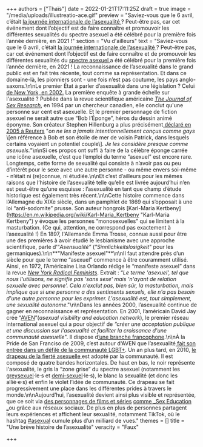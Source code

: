 +++
authors = ["Thaïs"]
date = 2022-01-21T17:11:25Z
draft = true
image = "/media/uploads/illustreatio-ace.gif"
preview = "Saviez-vous que le 6 avril, c’était [la journée internationale de l’asexualité ](https://internationalasexualityday.org/fr/)? Peut-être pas, car cet événement dont l’objectif est de faire connaître et promouvoir les différentes sexualités du spectre asexuel a été célébré pour la première fois l’année dernière, en 2021 !"
section = "Vu d'ailleurs"
text = "Saviez-vous que le 6 avril, c’était [la journée internationale de l’asexualité ](https://internationalasexualityday.org/fr/)? Peut-être pas, car cet événement dont l’objectif est de faire connaître et de promouvoir les différentes sexualités du [spectre asexuel ](http://www.femestella.com/what-is-asexuality-david-jay-aven-interview/)a été célébré pour la première fois l’année dernière, en 2021 ! La reconnaissance de l’asexualité dans le grand public est en fait très récente, tout comme sa représentation. Et dans ce domaine-là, les pionniers sont - une fois n’est pas coutume, les pays anglo-saxons.\n\nLe premier État à parler d’asexualité dans une législation ? Celui [de New York, en 2002.](https://assembly.state.ny.us/leg/?default_fld=&leg_video=&bn=A01971&term=2001&Summary=Y&Floor&nbspVotes=Y&Text=Y) La première enquête à grande échelle sur l'asexualité ? Publiée dans la revue scientifique américaine [_The Journal of Sex Research_](https://en.m.wikipedia.org/wiki/The_Journal_of_Sex_Research), en 1994 par un chercheur canadien, elle conclut qu'une personne sur cent est asexuelle. Et le premier personnage de fiction asexuel ne serait autre que “Bob l’Éponge”, héros du dessin animé éponyme. Son créateur Stephen Hillenburg a plus précisément[ ](https://people.com/celebrity/spongebob-asexual-not-gay-creator/)[déclaré en 2005 à Reuters]() \"_on ne les a jamais intentionnellement conçus comme gays_ \\[en référence à Bob et son étoile de mer de voisin Patrick, dans lesquels certains voyaient un potentiel couple\\]_. Je les considère presque comme asexuels._\"\n\nSi ces propos ont suffi à faire de la célèbre éponge carrée une icône asexuelle, c’est que l’emploi du terme “asexuel” est encore rare. Longtemps, cette forme de sexualité qui consiste à n’avoir pas ou peu d’intérêt pour le sexe avec une autre personne - ou même envers soi-même - n’était ni (re)connue, ni étudiée.\n\nEt c’est d’ailleurs pour les mêmes raisons que l’histoire de l’asexualité telle qu’elle est livrée aujourd’hui n’en est peut-être qu’une esquisse : l’asexualité en tant que champ d’étude historique est également très récent.\n\nCette histoire commence dans l’Allemagne du XIXe siècle, dans un pamphlet de 1869 qui s’opposait à une loi “anti-sodomite” prusse. Son auteur hongrois [Karl-Maria Kertbeny](https://en.m.wikipedia.org/wiki/Karl-Maria_Kertbeny \"Karl-Maria Kertbeny\") y évoque les personnes “monosexuelles” qui se limitent à la masturbation. (Ce qui, attention, ne correspond pas exactement à l’asexualité !) En 1897, l'Allemande Emma Trosse, connue aussi pour être une des premières à avoir étudié le lesbianisme avec une approche scientifique, parle d’“_Asensualité”_ (_\"Sinnlichkeitslosigkeit\"_ pour les germaniques).\n\n**\"Manifeste asexuel\"**\n\nIl faut attendre près d’un siècle pour que le terme “asexuel” commence à être couramment utilisé. Ainsi, en 1972, l’Américaine Lisa Orlando rédige le “manifeste asexuel” dans la revue [_New York Radical Feminists_](https://en.m.wikipedia.org/wiki/New_York_Radical_Feminists). Extrait : “_Le terme 'asexuel', tel que nous l'utilisons, ne signifie pas 'sans sexe' mais 'n'ayant de relation sexuelle avec personne'. Cela n'exclut pas, bien sûr, la masturbation, mais implique que si une personne a des sentiments sexuels, elle n'a pas besoin d'une autre personne pour les exprimer. L'asexualité est, tout simplement, une sexualité autonome_.\"\n\nDans les années 2000, l’asexualité continue de gagner en reconnaissance et représentation. En 2001, l’américain David Jay crée “[AVEN](https://asexuality.org/)”(_asexual visibility and education network_), le premier réseau international asexuel qui a pour objectif de _“créer une acceptation publique et une discussion sur l'asexualité et faciliter la croissance d'une communauté asexuelle_\". Il dispose d[’une branche francophone](https://fr.asexuality.org/).\n\nÀ la Pride de San Franciso de 2009, c’est autour d'AVEN que l’asexualité[ fait son entrée dans un défilé de la communauté LGBT+](https://www.chron.com/news/article/Gay-Pride-Parade-sizzles-in-San-Francisco-3293697.php). Un an plus tard, en 2010, [le drapeau de la fierté asexuelle ](https://fr.wikipedia.org/wiki/Asexualit%C3%A9#/media/Fichier:Asexual_Pride_Flag.svg)est adopté par la communauté. Il est composé de quatre bandes horizontales. De haut en bas, le noir représente l'asexualité, le gris la “zone grise” du spectre asexuel (notamment les [greysexuel](https://fr.wiktionary.org/wiki/graysexuel)·le·s et [demi-sexuel](https://www.elle.fr/Love-Sexe/News/Desir-et-sentiments-lies-vous-etes-peut-etre-demi-sexuel-ou-demi-romantique-3547349)·le·s), le blanc la sexualité (et donc les allié·e·s) et enfin le violet l’idée de communauté. Ce drapeau se fait progressivement une place dans les différentes prides à travers le monde.\n\nAujourd’hui, l’asexualité devient ainsi plus visible et représentée, que ce soit via [des personnages de films et séries](https://en.wikipedia.org/wiki/List_of_fictional_asexual_characters) [comme _Sex Education _](https://www.digitalspy.com/tv/ustv/a30612262/sex-education-asexual-queer-florence-lgbtq/)ou grâce aux réseaux sociaux. De plus en plus de personnes partagent leurs expériences et affichent leur sexualité, notamment TikTok, où le hashtag [#asexual](https://www.tiktok.com/tag/asexual) cumule plus d’un milliard de vues."
themes = []
title = "Une brève histoire de l’asexualité"
veracity = "Faux"

+++

